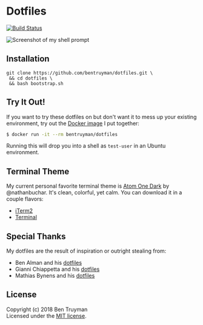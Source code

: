 # Dotfiles

[![Build Status](https://travis-ci.org/bentruyman/dotfiles.svg?branch=master)](https://travis-ci.org/bentruyman/dotfiles)

![Screenshot of my shell prompt](https://cloud.githubusercontent.com/assets/85315/23342118/64252c2a-fc09-11e6-9e75-ce511b4d6568.png)

## Installation

    git clone https://github.com/bentruyman/dotfiles.git \
     && cd dotfiles \
     && bash bootstrap.sh

## Try It Out!

If you want to try these dotfiles on but don't want it to mess up your
existing environment, try out the
[Docker image](https://hub.docker.com/r/bentruyman/dotfiles/) I put together:

```sh
$ docker run -it --rm bentruyman/dotfiles
```

Running this will drop you into a shell as `test-user` in an Ubuntu
environment.

## Terminal Theme

My current personal favorite terminal theme is [Atom One
Dark](https://github.com/nathanbuchar/atom-one-dark-terminal) by
@nathanbuchar. It's clean, colorful, yet calm. You can download it in a
couple flavors:

- [iTerm2](https://github.com/nathanbuchar/atom-one-dark-terminal/blob/master/scheme/iterm/One%20Dark.itermcolors)
- [Terminal](https://github.com/nathanbuchar/atom-one-dark-terminal/blob/master/scheme/terminal/One%20Dark.terminal)

## Special Thanks

My dotfiles are the result of inspiration or outright stealing from:

* Ben Alman and his [dotfiles](https://github.com/cowboy/dotfiles)
* Gianni Chiappetta and his [dotfiles](https://github.com/gf3/dotfiles)
* Mathias Bynens and his [dotfiles](https://github.com/mathiasbynens/dotfiles)

## License

Copyright (c) 2018 Ben Truyman<br>
Licensed under the [MIT license](https://github.com/bentruyman/dotfiles/blob/master/LICENSE-MIT).

